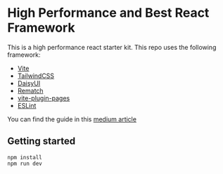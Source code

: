 # High Performance and Best React Framework

This is a high performance react starter kit. This repo uses the following framework:
- [Vite](https://vitejs.dev/)
- [TailwindCSS](https://tailwindcss.com/)
- [DaisyUI](https://daisyui.com/)
- [Rematch](https://rematchjs.org/)
- [vite-plugin-pages](https://github.com/hannoeru/vite-plugin-pages)
- [ESLint](https://eslint.org/)

You can find the guide in this [medium article](https://javascript.plainenglish.io/high-performance-and-best-react-framework-in-2022-4c1c0968a598)

## Getting started
```shell
npm install
npm run dev
```

